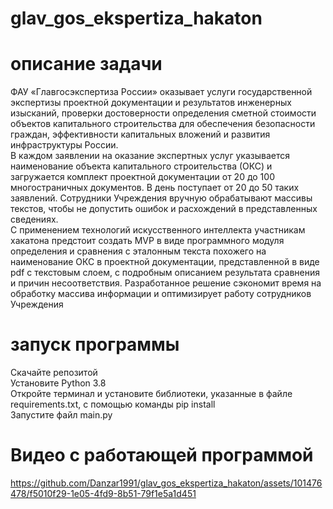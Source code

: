 # glav_gos_ekspertiza_hakaton

# описание задачи
ФАУ «Главгосэкспертиза России» оказывает услуги государственной экспертизы проектной документации и результатов инженерных изысканий, проверки достоверности определения сметной стоимости объектов капитального строительства для обеспечения безопасности граждан, эффективности капитальных вложений и развития инфраструктуры России. <br />
В каждом заявлении на оказание экспертных услуг указывается наименование объекта капитального строительства (ОКС) и загружается комплект проектной документации от 20 до 100 многостраничных документов. В день поступает от 20 до 50 таких заявлений. Сотрудники Учреждения вручную обрабатывают массивы текстов, чтобы не допустить ошибок и расхождений в представленных сведениях. <br />
С применением технологий искусственного интеллекта участникам хакатона предстоит создать MVP в виде программного модуля определения и сравнения с эталонным текста похожего на наименование ОКС в проектной документации, представленной в виде pdf с текстовым слоем, с подробным описанием результата сравнения и причин несоответствия. 
Разработанное решение сэкономит время на обработку массива информации и оптимизирует работу сотрудников Учреждения
# запуск программы
Скачайте репозитой<br />
Установите Python 3.8<br />
Откройте терминал и установите библиотеки, указанные в файле requirements.txt, с помощью команды pip install<br />
Запустите файл main.py<br />
# Видео с работающей программой



https://github.com/Danzar1991/glav_gos_ekspertiza_hakaton/assets/101476478/f5010f29-1e05-4fd9-8b51-79f1e5a1d451

